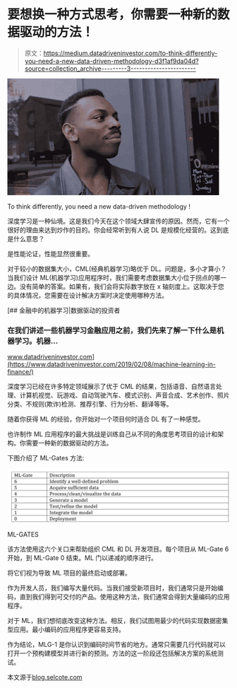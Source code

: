# 要想换一种方式思考，你需要一种新的数据驱动的方法！

> 原文：<https://medium.datadriveninvestor.com/to-think-differently-you-need-a-new-data-driven-methodology-d3f1af9da04d?source=collection_archive---------3----------------------->

![](img/beb4a1f5b1c1c24557a999c63504e02f.png)

To think differently, you need a new data-driven methodology !

深度学习是一种仙境。这是我们今天在这个领域大肆宣传的原因。然而，它有一个很好的理由来达到炒作的目的。你会经常听到有人说 DL 是规模化经营的。这到底是什么意思？

是性能论证，性能显然很重要。

对于较小的数据集大小，CML(经典机器学习)略优于 DL。问题是，多小才算小？当我们设计 ML(机器学习)应用程序时，我们需要考虑数据集大小位于拐点的哪一边。没有简单的答案。如果有，我们会将实际数字放在 x 轴刻度上。这取决于您的具体情况，您需要在设计解决方案时决定使用哪种方法。

[](https://www.datadriveninvestor.com/2019/02/08/machine-learning-in-finance/) [## 金融中的机器学习|数据驱动的投资者

### 在我们讲述一些机器学习金融应用之前，我们先来了解一下什么是机器学习。机器…

www.datadriveninvestor.com](https://www.datadriveninvestor.com/2019/02/08/machine-learning-in-finance/) 

深度学习已经在许多特定领域展示了优于 CML 的结果，包括语音、自然语言处理、计算机视觉、玩游戏、自动驾驶汽车、模式识别、声音合成、艺术创作、照片分类、不规则(欺诈)检测、推荐引擎、行为分析、翻译等等。

随着你获得 ML 的经验，你开始对一个项目何时适合 DL 有了一种感觉。

也许制作 ML 应用程序的最大挑战是训练自己从不同的角度思考项目的设计和架构。你需要一种新的数据驱动的方法。

下图介绍了 ML-Gates 方法:

![](img/48c320b3e1df2e6556d631585d11fc38.png)

ML-GATES

该方法使用这六个关口来帮助组织 CML 和 DL 开发项目。每个项目从 ML-Gate 6 开始，到 ML-Gate 0 结束。ML 门以递减的顺序进行。

将它们视为导致 ML 项目的最终启动或部署。

作为开发人员，我们编写大量代码。当我们接受新项目时，我们通常只是开始编码，直到我们得到可交付的产品。使用这种方法，我们通常会得到大量编码的应用程序。

对于 ML，我们想彻底改变这种方法。相反，我们试图用最少的代码实现数据密集型应用。最小编码的应用程序更容易支持。

作为结论，MLG-1 是你认识到编码时间节省的地方。通常只需要几行代码就可以打开一个预构建模型并进行新的预测。方法的这一阶段还包括解决方案的系统测试。

本文源于[blog.selcote.com](http://blog.selcote.com/2020/01/04/think-differently-needs-a-new-data-driven-methodology/)